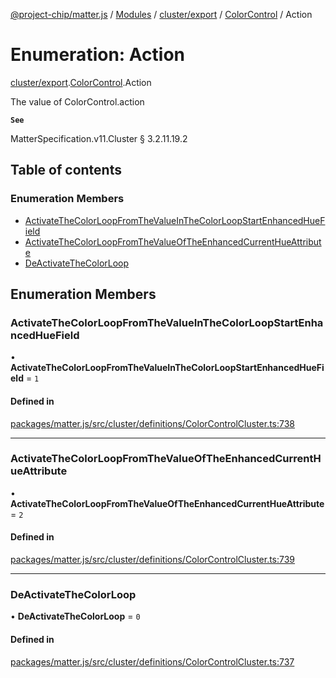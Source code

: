 [@project-chip/matter.js](../README.md) / [Modules](../modules.md) / [cluster/export](../modules/cluster_export.md) / [ColorControl](../modules/cluster_export.ColorControl.md) / Action

# Enumeration: Action

[cluster/export](../modules/cluster_export.md).[ColorControl](../modules/cluster_export.ColorControl.md).Action

The value of ColorControl.action

**`See`**

MatterSpecification.v11.Cluster § 3.2.11.19.2

## Table of contents

### Enumeration Members

- [ActivateTheColorLoopFromTheValueInTheColorLoopStartEnhancedHueField](cluster_export.ColorControl.Action.md#activatethecolorloopfromthevalueinthecolorloopstartenhancedhuefield)
- [ActivateTheColorLoopFromTheValueOfTheEnhancedCurrentHueAttribute](cluster_export.ColorControl.Action.md#activatethecolorloopfromthevalueoftheenhancedcurrenthueattribute)
- [DeActivateTheColorLoop](cluster_export.ColorControl.Action.md#deactivatethecolorloop)

## Enumeration Members

### ActivateTheColorLoopFromTheValueInTheColorLoopStartEnhancedHueField

• **ActivateTheColorLoopFromTheValueInTheColorLoopStartEnhancedHueField** = ``1``

#### Defined in

[packages/matter.js/src/cluster/definitions/ColorControlCluster.ts:738](https://github.com/project-chip/matter.js/blob/6d3b6a5d957d88a9231d6ecab4bb41f8133112be/packages/matter.js/src/cluster/definitions/ColorControlCluster.ts#L738)

___

### ActivateTheColorLoopFromTheValueOfTheEnhancedCurrentHueAttribute

• **ActivateTheColorLoopFromTheValueOfTheEnhancedCurrentHueAttribute** = ``2``

#### Defined in

[packages/matter.js/src/cluster/definitions/ColorControlCluster.ts:739](https://github.com/project-chip/matter.js/blob/6d3b6a5d957d88a9231d6ecab4bb41f8133112be/packages/matter.js/src/cluster/definitions/ColorControlCluster.ts#L739)

___

### DeActivateTheColorLoop

• **DeActivateTheColorLoop** = ``0``

#### Defined in

[packages/matter.js/src/cluster/definitions/ColorControlCluster.ts:737](https://github.com/project-chip/matter.js/blob/6d3b6a5d957d88a9231d6ecab4bb41f8133112be/packages/matter.js/src/cluster/definitions/ColorControlCluster.ts#L737)
